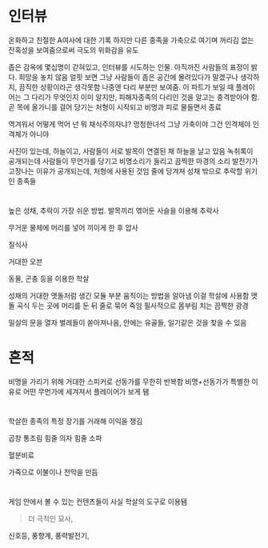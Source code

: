 ﻿# 인터뷰
온화하고 친절한 A여사에 대한 기록
하지만 다른 종족을 가축으로 여기며 꺼리김 없는 잔혹성을 보여줌으로써 극도의 위화감을 유도

좁은 감옥에 몇십명이 갇혀있고, 인터뷰를 시도하는 인물.
아직까진 사람들의 표정이 밝다. 희망을 놓치 않음
얼핏 보면 그냥 사람들이 좁은 공간에 몰려있다가 말겠구나 생각하지, 끔직한 상황이라곤 생각못함
나중엔 다리 부분만 보여줌. 이 파트가 보일 때 플레이어는 그 다리가 무엇인지 이미 알지만, 피해자종족의
다리인 것을 알고는 충격받아야 함. 곧 목에 올가니를 걸어 당기는 처형이 시작되고 비명과 피로 물들면서 종료

역겨워서 어떻게 먹어
넌 뭐 채식주의자냐? 멍청한녀석
그냥 가축이야
그건 인격체야
인격체가 아니야

사진이 있는데, 하늘이고, 사람들이 서로 발목이 연결된 채 하늘을 날고 있음
녹취록이 공개되는데 사람들이 무언가를 당기고 비명소리가 들리고 끔찍한 마경의 소리
발전기가 고장나는 이유가 공개되는데, 처형에 사용된 것임
줄에 당겨져 성채 밖으로 추락할 위기인 종족들


#
높은 성채, 추락이 가장 쉬운 방법. 발목끼리 엮어둔 사슬을 이용해 추락사

무거운 물체에 머리를 넣어 끼이게 한 후 압사

질식사

거대한 오븐

동물, 곤충 등을 이용한 학살

성채의 거대한 맷돌처럼 생긴 모듈 부분 움직이는 방법을 알아냄
이걸 학살에 사용함
맷돌 곡식 두는 곳에 머리를 둔 뒤 줄로 묶어 죽임
필사적으로 몸부림 치는 끔찍한 광경

밀실의 문을 열자 벌레들이 쏟아져나옴, 안에는 유골들, 일기같은 것을 찾을 수 있음


# 흔적
비명을 가리기 위해 거대한 스피커로 선동가를 무한히 반복함
비명+선동가가 특별한 이유로 어떤 무언가에 세겨져서 플레이어가 보게 됌

#
학살한 종족의 특정 장기를 거래해 이익을 챙김

곱창 통조림
힘줄 의자 힘줄 소파

혈분비료

가죽으로 이불이나 천막을 만듬


#
게임 안에서 볼 수 있는 컨텐츠들이 사실 학살의 도구로 이용됌
> 더 극적인 묘사,

신호등, 풍향계, 풍력발전기,


